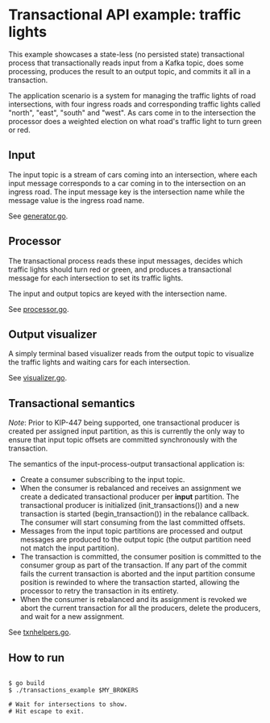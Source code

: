 # Transactional API example: traffic lights

This example showcases a state-less (no persisted state) transactional process
that transactionally reads input from a Kafka topic, does some processing,
produces the result to an output topic, and commits it all in a transaction.

The application scenario is a system for managing the traffic lights
of road intersections, with four ingress roads and corresponding traffic
lights called "north", "east", "south" and "west".
As cars come in to the intersection the processor does a weighted election
on what road's traffic light to turn green or red.


## Input

The input topic is a stream of cars coming into an intersection, where
each input message corresponds to a car coming in to the intersection
on an ingress road.
The input message key is the intersection name while the message value is
the ingress road name.

See [generator.go](generator.go).


## Processor

The transactional process reads these input messages, decides which traffic
lights should turn red or green, and produces a transactional message for
each intersection to set its traffic lights.

The input and output topics are keyed with the intersection name.

See [processor.go](processor.go).


## Output visualizer

A simply terminal based visualizer reads from the output topic to
visualize the traffic lights and waiting cars for each intersection.

See [visualizer.go](visualizer.go).


## Transactional semantics

*Note*: Prior to KIP-447 being supported, one transactional producer is
created per assigned input partition, as this is currently the only way to
ensure that input topic offsets are committed synchronously with the transaction.

The semantics of the input-process-output transactional application is:

 * Create a consumer subscribing to the input topic.
 * When the consumer is rebalanced and receives an assignment we
   create a dedicated transactional producer per **input** partition.
   The transactional producer is initialized (init_transactions()) and a new
   transaction is started (begin_transaction()) in the rebalance callback.
   The consumer will start consuming from the last committed offsets.
 * Messages from the input topic partitions are processed and output messages
   are produced to the output topic (the output partition need not match
   the input partition).
 * The transaction is committed, the consumer position is committed to the
   consumer group as part of the transaction. If any part of the commit fails the
   current transaction is aborted and the input partition consume position
   is rewinded to where the transaction started, allowing the processor to
   retry the transaction in its entirety.
 * When the consumer is rebalanced and its assignment is revoked
   we abort the current transaction for all the producers, delete the producers,
   and wait for a new assignment.

See [txnhelpers.go](txnhelpers.go).


## How to run

```golang

$ go build
$ ./transactions_example $MY_BROKERS

# Wait for intersections to show.
# Hit escape to exit.
```
